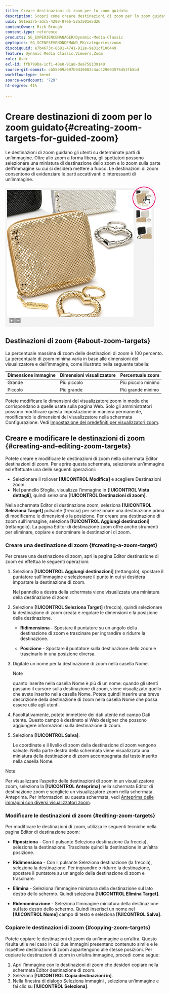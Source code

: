 ```yaml
---
title: Creare destinazioni di zoom per lo zoom guidato
description: Scopri come creare destinazioni di zoom per lo zoom guidato in Adobe Dynamic Media Classic.
uuid: 501ea37b-adc5-4290-87eb-52a3501e5d26
contentOwner: Rick Brough
content-type: reference
products: SG_EXPERIENCEMANAGER/Dynamic-Media-Classic
geptopics: SG_SCENESEVENONDEMAND_PK/categories/zoom
discoiquuid: e7b4673c-8681-4741-912e-9a31cf106449
feature: Dynamic Media Classic,Viewers,Zoom
role: User
exl-id: ffb799ba-1cf1-48e0-91a8-dea758139140
source-git-commit: cb55e09a997b9d36002c4ac429603576d52fb8bd
workflow-type: tm+mt
source-wordcount: '729'
ht-degree: 41%

---
```


# Creare destinazioni di zoom per lo zoom guidato{#creating-zoom-targets-for-guided-zoom}

Le destinazioni di zoom guidano gli utenti su determinate parti di un’immagine. Oltre allo zoom a forma libera, gli spettatori possono selezionare una miniatura di destinazione dello zoom e lo zoom sulla parte dell&#39;immagine su cui si desidera mettere a fuoco. Le destinazioni di zoom consentono di evidenziare le parti accattivanti o interessanti di un’immagine.

![Creare destinazioni di zoom per lo zoom guidato](/help/assets/zo_guided_zoom.png)

## Destinazioni di zoom {#about-zoom-targets}

La percentuale massima di zoom delle destinazioni di zoom è 100 percento. La percentuale di zoom minima varia in base alle dimensioni del visualizzatore e dell’immagine, come illustrato nella seguente tabella:

| Dimensione immagine | Dimensioni visualizzatore | Percentuale zoom  |
| --- | --- | --- |
| Grande | Più piccolo | Più piccolo minimo |
| Piccolo | Più grande | Più grande minimo |

Potete modificare le dimensioni del visualizzatore zoom in modo che corrispondano a quelle usate sulla pagina Web. Solo gli amministratori possono modificare questa impostazione in maniera permanente, modificando le dimensioni del visualizzatore nella schermata Configurazione. Vedi [Impostazione dei predefiniti per visualizzatori zoom](setting-zoom-viewer-presets.md#setting_up_zoom_viewer_presets).

## Creare e modificare le destinazioni di zoom {#creating-and-editing-zoom-targets}

Potete creare e modificare le destinazioni di zoom nella schermata Editor destinazioni di zoom. Per aprire questa schermata, selezionate un’immagine ed effettuate una delle seguenti operazioni:

* Selezionare il rollover **[!UICONTROL Modifica]** e scegliere Destinazioni zoom.
* Nel pannello Sfoglia, visualizza l’immagine in **[!UICONTROL Vista dettagli]**, quindi seleziona **[!UICONTROL Destinazioni di zoom]**.

Nella schermata Editor di destinazione zoom, seleziona **[!UICONTROL Seleziona Target]** pulsante (freccia) per selezionare una destinazione prima di modificarne le dimensioni o la posizione. Per creare una destinazione di zoom sull’immagine, seleziona **[!UICONTROL Aggiungi destinazioni]** (rettangolo). La pagina Editor di destinazione zoom offre anche strumenti per eliminare, copiare e denominare le destinazioni di zoom.

### Creare una destinazione di zoom {#creating-a-zoom-target}

Per creare una destinazione di zoom, apri la pagina Editor destinazione di zoom ed effettua le seguenti operazioni:

1. Seleziona **[!UICONTROL Aggiungi destinazioni]** (rettangolo), spostare il puntatore sull&#39;immagine e selezionare il punto in cui si desidera impostare la destinazione di zoom.

   Nel pannello a destra della schermata viene visualizzata una miniatura della destinazione di zoom.

1. Selezione **[!UICONTROL Seleziona Target]** (freccia), quindi selezionare la destinazione di zoom creata e regolare le dimensioni e la posizione della destinazione.

   * **Ridimensiona** - Spostare il puntatore su un angolo della destinazione di zoom e trascinare per ingrandire o ridurre la destinazione.

   * **Posizione** - Spostare il puntatore sulla destinazione dello zoom e trascinarlo in una posizione diversa.

1. Digitate un nome per la destinazione di zoom nella casella Nome.

   >[!NOTE]
   >
   >quanto inserite nella casella Nome è più di un nome: quando gli utenti passano il cursore sulla destinazione di zoom, viene visualizzato quello che avete inserito nella casella Nome. Potete quindi inserire una breve descrizione della destinazione di zoom nella casella Nome che possa essere utile agli utenti.

1. Facoltativamente, potete immettere dei dati utente nel campo Dati utente. Questo campo è destinato ai Web designer che possono aggiungere informazioni sulla destinazione di zoom.
1. Seleziona **[!UICONTROL Salva]**.

   Le coordinate e il livello di zoom della destinazione di zoom vengono salvate. Nella parte destra della schermata viene visualizzata una miniatura della destinazione di zoom accompagnata dal testo inserito nella casella Nome.

>[!NOTE]
>
>Per visualizzare l’aspetto delle destinazioni di zoom in un visualizzatore zoom, seleziona la **[!UICONTROL Anteprima]** nella schermata Editor di destinazione zoom e scegliete un visualizzatore zoom nella schermata Anteprima. Per informazioni su questa schermata, vedi [Anteprima delle immagini con diversi visualizzatori zoom](previewing-image-assets-different-zoom.md#previewing_image_assets_with_different_zoom_viewers).

### Modificare le destinazioni di zoom {#editing-zoom-targets}

Per modificare le destinazioni di zoom, utilizza le seguenti tecniche nella pagina Editor di destinazione zoom:

* **Riposiziona** - Con il pulsante Seleziona destinazione (la freccia), seleziona la destinazione. Trascinate quindi la destinazione in un’altra posizione.

* **Ridimensiona** - Con il pulsante Seleziona destinazione (la freccia), seleziona la destinazione. Per ingrandire o ridurre la destinazione, spostare il puntatore su un angolo della destinazione di zoom e trascinare.

* **Elimina** - Seleziona l’immagine miniatura della destinazione sul lato destro dello schermo. Quindi seleziona **[!UICONTROL Elimina Target]**.

* **Ridenominazione** - Seleziona l’immagine miniatura della destinazione sul lato destro dello schermo. Quindi inserisci un nome nel **[!UICONTROL Nome]** campo di testo e seleziona **[!UICONTROL Salva]**.

### Copiare le destinazioni di zoom {#copying-zoom-targets}

Potete copiare le destinazioni di zoom da un’immagine a un’altra. Questo risulta utile nel caso in cui due immagini presentano contenuto simile e le rispettive destinazioni di zoom appartengono alle stesse posizioni. Per copiare le destinazioni di zoom in un’altra immagine, procedi come segue:

1. Apri l’immagine con le destinazioni di zoom che desideri copiare nella schermata Editor destinazione di zoom.
1. Seleziona **[!UICONTROL Copia destinazioni in]**.
1. Nella finestra di dialogo Seleziona immagini , seleziona un’immagine e fai clic su **[!UICONTROL Seleziona]**.
